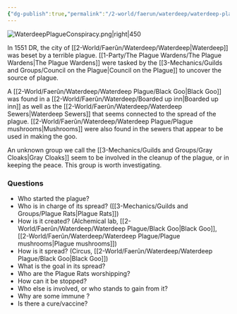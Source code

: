 ```yaml
---
{"dg-publish":true,"permalink":"/2-world/faerun/waterdeep/waterdeep-plague/waterdeep-plague/","created":"2025-02-22T18:12:57.812-05:00","updated":"2025-02-25T12:44:54.389-05:00"}
---
```


![WaterdeepPlagueConspiracy.png|right|450](/img/user/z_Assets/WaterdeepPlagueConspiracy.png)

In 1551 DR, the city of [[2-World/Faerûn/Waterdeep/Waterdeep\|Waterdeep]] was beset by a terrible plague. [[1-Party/The Plague Wardens/The Plague Wardens\|The Plague Wardens]] were tasked by the [[3-Mechanics/Guilds and Groups/Council on the Plague\|Council on the Plague]] to uncover the source of plague.

A [[2-World/Faerûn/Waterdeep/Waterdeep Plague/Black Goo\|Black Goo]] was found in a [[2-World/Faerûn/Waterdeep/Boarded up inn\|Boarded up inn]] as well as the [[2-World/Faerûn/Waterdeep/Waterdeep Sewers\|Waterdeep Sewers]] that seems connected to the spread of the plague. [[2-World/Faerûn/Waterdeep/Waterdeep Plague/Plague mushrooms\|Mushrooms]] were also found in the sewers that appear to be used in making the goo.

An unknown group we call the [[3-Mechanics/Guilds and Groups/Gray Cloaks\|Gray Cloaks]] seem to be involved in the cleanup of the plague, or in keeping the peace. This group is worth investigating.

### Questions
- Who started the plague?
- Who is in charge of its spread? ([[3-Mechanics/Guilds and Groups/Plague Rats\|Plague Rats]])
- How is it created? (Alchemical lab, [[2-World/Faerûn/Waterdeep/Waterdeep Plague/Black Goo\|Black Goo]], [[2-World/Faerûn/Waterdeep/Waterdeep Plague/Plague mushrooms\|Plague mushrooms]])
- How is it spread? (Circus, [[2-World/Faerûn/Waterdeep/Waterdeep Plague/Black Goo\|Black Goo]])
- What is the goal in its spread?
- Who are the Plague Rats worshipping?
- How can it be stopped?
- Who else is involved, or who stands to gain from it?
- Why are some immune ?
- Is there a cure/vaccine?